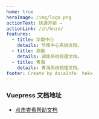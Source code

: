 ```yaml
---
home: true
heroImage: /img/logo.png
actionText: 快速开始 →
actionLink: /zh/hnzn/
features:
  - title: 华南中心
    details: 华南中心系统文档。
  - title: 湖南
    details: 湖南系统梳理文档。
  - title: 青海
    details: 青海系统梳理文档。
footer: Create by AsiaInfo  hekx
---
```


### Vuepress 文档地址

- [点击查看帮助文档](https://vuepress.vuejs.org/zh/)

